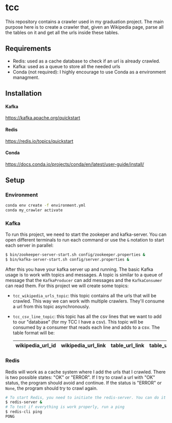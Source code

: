 # tcc
This repository contains a crawler used in my graduation project. The main purpose here is to create a crawler that, given an Wikipedia page, parse all the tables on it and get all the urls inside these tables.

## Requirements
- Redis: used as a cache database to check if an url is already crawled.
- Kafka: used as a queue to store all the needed urls
- Conda (not required): I highly encourage to use Conda as a environment managment.

## Installation
#### Kafka
https://kafka.apache.org/quickstart

#### Redis
https://redis.io/topics/quickstart

#### Conda
https://docs.conda.io/projects/conda/en/latest/user-guide/install/

## Setup
### Environment
``` bash
conda env create -f environment.yml
conda my_crawler activate
```
### Kafka
To run this project, we need to start the zookeper and kafka-server. You can open different terminals to run each command or use the `&` notation to start each server in parallel:
```sh
$ bin/zookeeper-server-start.sh config/zookeeper.properties &
$ bin/kafka-server-start.sh config/server.properties &
```
After this you have your kafka server up and running. The basic Kafka usage is to work with topics and messages. A topic is similar to a queue of message that the `KafkaProducer` can add messages and the `KafkaConsumer` can read them. For this project we will create some topics:
- `tcc_wikipedia_urls_topic`: this topic contains all the urls that will be crawled. This way we can work with multiple crawlers. They'll consume a url from this topic asynchronously.
- `tcc_csv_line_topic`: this topic has all the csv lines that we want to add to our "database" (for my TCC I have a csv). This topic will be consumed by a consumer that reads each line and adds to a csv. The table format will be:

  |wikipedia_url_id | wikipedia_url_link | table_url_link | table_url_title | table_url_text | table_url_main_text | table_url_description
  |---|---|---|---|---|---|---|

### Redis
Redis will work as a cache system where I add the urls that I crawled. There is two possible states: "OK" or "ERROR". If I try to crawl a url with "OK" status, the program should avoid and continue. If the status is "ERROR" or `None`, the program should try to crawl again.
``` bash
# To start Redis, you need to initiate the redis-server. You can do it as a paralel process
$ redis-server &
# To test if everything is work properly, run a ping
$ redis-cli ping
PONG
```
